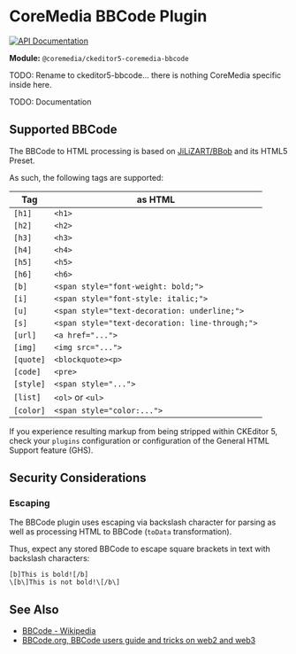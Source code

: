 # CoreMedia BBCode Plugin

[![API Documentation][docs:api:badge]][docs:api]

[docs:api]: <https://coremedia.github.io/ckeditor-plugins/docs/api/modules/ckeditor5_coremedia_bbcode.html> "@coremedia/ckeditor5-coremedia-bbcode"
[docs:api:badge]: <https://img.shields.io/badge/docs-%F0%9F%93%83%20API-informational?style=for-the-badge>

**Module:** `@coremedia/ckeditor5-coremedia-bbcode`

TODO: Rename to ckeditor5-bbcode... there is nothing CoreMedia specific inside here.

TODO: Documentation

## Supported BBCode

The BBCode to HTML processing is based on
[JiLiZART/BBob](https://github.com/JiLiZART/BBob/tree/master) and its
HTML5 Preset.

As such, the following tags are supported:

| Tag       | as HTML                                         |
|-----------|-------------------------------------------------|
| `[h1]`    | `<h1>`                                          |
| `[h2]`    | `<h2>`                                          |
| `[h3]`    | `<h3>`                                          |
| `[h4]`    | `<h4>`                                          |
| `[h5]`    | `<h5>`                                          |
| `[h6]`    | `<h6>`                                          |
| `[b]`     | `<span style="font-weight: bold;">`             |
| `[i]`     | `<span style="font-style: italic;">`            |
| `[u]`     | `<span style="text-decoration: underline;">`    |
| `[s]`     | `<span style="text-decoration: line-through;">` |
| `[url]`   | `<a href="...">`                                |
| `[img]`   | `<img src="...">`                               |
| `[quote]` | `<blockquote><p>`                               |
| `[code]`  | `<pre>`                                         |
| `[style]` | `<span style="...">`                            |
| `[list]`  | `<ol>` or `<ul>`                                |
| `[color]` | `<span style="color:...">`                      |

If you experience resulting markup from being stripped within CKEditor 5,
check your `plugins` configuration or configuration of the General HTML Support
feature (GHS).

## Security Considerations

### Escaping

The BBCode plugin uses escaping via backslash character for parsing as well as
processing HTML to BBCode (`toData` transformation).

Thus, expect any stored BBCode to escape square brackets in text with
backslash characters:

```text
[b]This is bold![/b]
\[b\]This is not bold!\[/b\]
```

## See Also

* [BBCode - Wikipedia](https://en.wikipedia.org/wiki/BBCode)
* [BBCode.org, BBCode users guide and tricks on web2 and web3](https://www.bbcode.org/)
